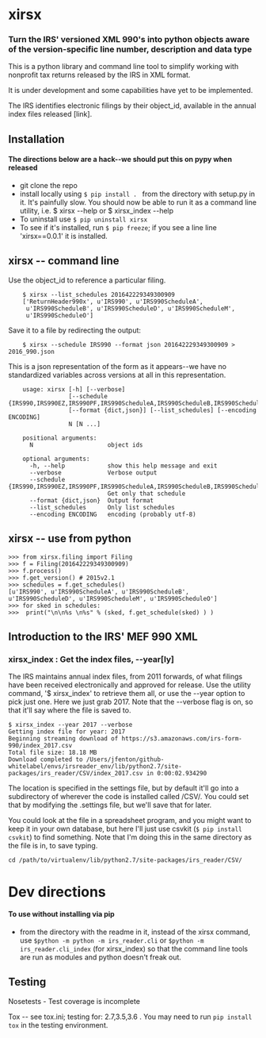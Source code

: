# xirsx
### Turn the IRS' versioned XML 990's into python objects aware of the version-specific line number, description and data type 

This is a python library and command line tool to simplify working with nonprofit tax returns released by the IRS in XML format. 

It is under development and some capabilities have yet to be implemented.

The IRS identifies electronic filings by their object_id, available in the annual index files released [link].

## Installation

#### The directions below are a hack--we should put this on pypy when released
 
- git clone the repo 
- install locally using `$ pip install . ` from the directory with setup.py in it. It's painfully slow. You should now be able to run it as a command line utility, i.e. $ xirsx --help or $ xirsx_index --help
- To uninstall use `$ pip uninstall xirsx`
- To see if it's installed, run `$ pip freeze`; if you see a line line 'xirsx==0.0.1' it is installed. 


## xirsx -- command line
Use the object_id to reference a particular filing.


		$ xirsx --list_schedules 201642229349300909
		['ReturnHeader990x', u'IRS990', u'IRS990ScheduleA',
		 u'IRS990ScheduleB', u'IRS990ScheduleD', u'IRS990ScheduleM',
		 u'IRS990ScheduleO']
		 
Save it to a file by redirecting the output: 
		
		$ xirsx --schedule IRS990 --format json 201642229349300909 > 2016_990.json

This is a json representation of the form as it appears--we have no standardized variables across versions at all in this representation.
	
	


		usage: xirsx [-h] [--verbose]
		             [--schedule {IRS990,IRS990EZ,IRS990PF,IRS990ScheduleA,IRS990ScheduleB,IRS990ScheduleC,IRS990ScheduleD,IRS990ScheduleE,IRS990ScheduleF,IRS990ScheduleG,IRS990ScheduleH,IRS990ScheduleI,IRS990ScheduleJ,IRS990ScheduleK,IRS990ScheduleL,IRS990ScheduleM,IRS990ScheduleN,IRS990ScheduleO,IRS990ScheduleR,ReturnHeader990x}]
		             [--format {dict,json}] [--list_schedules] [--encoding ENCODING]
		             N [N ...]
			
		positional arguments:
		  N                     object ids
			
		optional arguments:
		  -h, --help            show this help message and exit
		  --verbose             Verbose output
		  --schedule {IRS990,IRS990EZ,IRS990PF,IRS990ScheduleA,IRS990ScheduleB,IRS990ScheduleC,IRS990ScheduleD,IRS990ScheduleE,IRS990ScheduleF,IRS990ScheduleG,IRS990ScheduleH,IRS990ScheduleI,IRS990ScheduleJ,IRS990ScheduleK,IRS990ScheduleL,IRS990ScheduleM,IRS990ScheduleN,IRS990ScheduleO,IRS990ScheduleR,ReturnHeader990x}
		                        Get only that schedule
		  --format {dict,json}  Output format
		  --list_schedules      Only list schedules
		  --encoding ENCODING   encoding (probably utf-8)


## xirsx -- use from python


	>>> from xirsx.filing import Filing
	>>> f = Filing(201642229349300909)
	>>> f.process()
	>>> f.get_version() # 2015v2.1
	>>> schedules = f.get_schedules()
	[u'IRS990', u'IRS990ScheduleA', u'IRS990ScheduleB', u'IRS990ScheduleD', u'IRS990ScheduleM', u'IRS990ScheduleO']
	>>> for sked in schedules:
	>>>  print("\n\n%s \n%s" % (sked, f.get_schedule(sked) ) ) 



## Introduction to the IRS' MEF 990 XML

### xirsx_index : Get the index files, --year[ly]

The IRS maintains annual index files, from 2011 forwards, of what filings have been received electronically and approved for release. Use the utility command, '$ xirsx_index' to retrieve them all, or use the --year option to pick just one. Here we just grab 2017. Note that the --verbose flag is on, so that it'll say where the file is saved to. 

	$ xirsx_index --year 2017 --verbose
	Getting index file for year: 2017
	Beginning streaming download of https://s3.amazonaws.com/irs-form-990/index_2017.csv
	Total file size: 18.18 MB
	Download completed to /Users/jfenton/github-whitelabel/envs/irsreader_env/lib/python2.7/site-packages/irs_reader/CSV/index_2017.csv in 0:00:02.934290

The location is specified in the settings file, but by default it'll go into a subdirectory of wherever the code is installed called /CSV/. You could set that by modifying the .settings file, but we'll save that for later.

 You could look at the file in a spreadsheet program, and you might want to keep it in your own database, but here I'll just use csvkit (`$ pip install csvkit`) to find something. Note that I'm doing this in the same directory as the file is in, to save typing. 
 
	cd /path/to/virtualenv/lib/python2.7/site-packages/irs_reader/CSV/
	


# Dev directions

#### To use without installing via pip

- from the directory with the readme in it, instead of the xirsx command, use `$python -m python -m irs_reader.cli` or `$python -m irs_reader.cli_index` (for xirsx_index) so that the command line tools are run as modules and python doesn't freak out. 


## Testing

Nosetests - Test coverage is incomplete

Tox -- see tox.ini; testing for: 2.7,3.5,3.6 . You may need to run `pip install tox` in the testing environment. 

